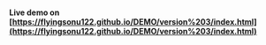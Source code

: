 #### Live demo on [https://flyingsonu122.github.io/DEMO/version%203/index.html](https://flyingsonu122.github.io/DEMO/version%203/index.html)
